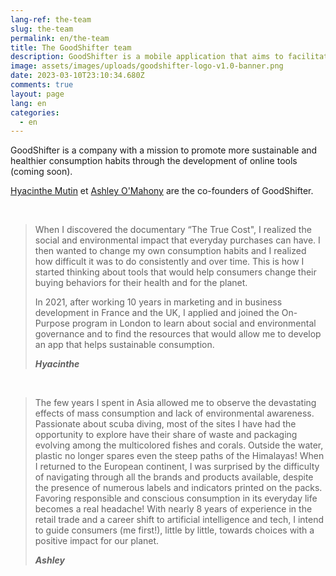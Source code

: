 ```yaml
---
lang-ref: the-team
slug: the-team
permalink: en/the-team
title: The GoodShifter team
description: GoodShifter is a mobile application that aims to facilitate food and hygiene shopping. It helps you choose your products better and improve their impact on your health and the environment.
image: assets/images/uploads/goodshifter-logo-v1.0-banner.png
date: 2023-03-10T23:10:34.680Z
comments: true
layout: page
lang: en
categories:
  - en
---
```

GoodShifter is a company with a mission to promote more sustainable and healthier consumption habits through the development of online tools (coming soon).

[Hyacinthe Mutin](https://www.linkedin.com/in/hyacinthemutin/) et [Ashley O'Mahony](https://www.linkedin.com/in/ashleyomahony/) are the co-founders of GoodShifter.

<br>

> When I discovered the documentary “The True Cost", I realized the social and environmental impact that everyday purchases can have. I then wanted to change my own consumption habits and I realized how difficult it was to do consistently and over time. This is how I started thinking about tools that would help consumers change their buying behaviors for their health and for the planet. 
>
> In 2021, after working 10 years in marketing and in business development in France and the UK, I applied and joined the On-Purpose program in London to learn about social and environmental governance and to find the resources that would allow me to develop an app that helps sustainable consumption.  
>
> ***Hyacinthe***

<br>

> The few years I spent in Asia allowed me to observe the devastating effects of mass consumption and lack of environmental awareness. Passionate about scuba diving, most of the sites I have had the opportunity to explore have their share of waste and packaging evolving among the multicolored fishes and corals. Outside the water, plastic no longer spares even the steep paths of the Himalayas!
> When I returned to the European continent, I was surprised by the difficulty of navigating through all the brands and products available, despite the presence of numerous labels and indicators printed on the packs. Favoring responsible and conscious consumption in its everyday life becomes a real headache!
> With nearly 8 years of experience in the retail trade and a career shift to artificial intelligence and tech, I intend to guide consumers (me first!), little by little, towards choices with a positive impact for our planet.
>
> ***Ashley***
